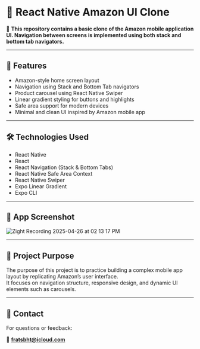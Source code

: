 # 🛒 React Native Amazon UI Clone

🔗 **This repository contains a basic clone of the Amazon mobile application UI. Navigation between screens is implemented using both stack and bottom tab navigators.**

---

## 🚀 Features

- Amazon-style home screen layout  
- Navigation using Stack and Bottom Tab navigators  
- Product carousel using React Native Swiper  
- Linear gradient styling for buttons and highlights  
- Safe area support for modern devices  
- Minimal and clean UI inspired by Amazon mobile app  

---

## 🛠️ Technologies Used

- React Native  
- React  
- React Navigation (Stack & Bottom Tabs)  
- React Native Safe Area Context  
- React Native Swiper  
- Expo Linear Gradient  
- Expo CLI  

---

## 📸 App Screenshot

![Zight Recording 2025-04-26 at 02 13 17 PM](https://github.com/user-attachments/assets/b6686497-b0f1-47d3-8e61-30213bd6b87b)



---

## 📝 Project Purpose

The purpose of this project is to practice building a complex mobile app layout by replicating Amazon’s user interface.  
It focuses on navigation structure, responsive design, and dynamic UI elements such as carousels.

---

## 📩 Contact

For questions or feedback:

📧 **fratsbht@icloud.com**
